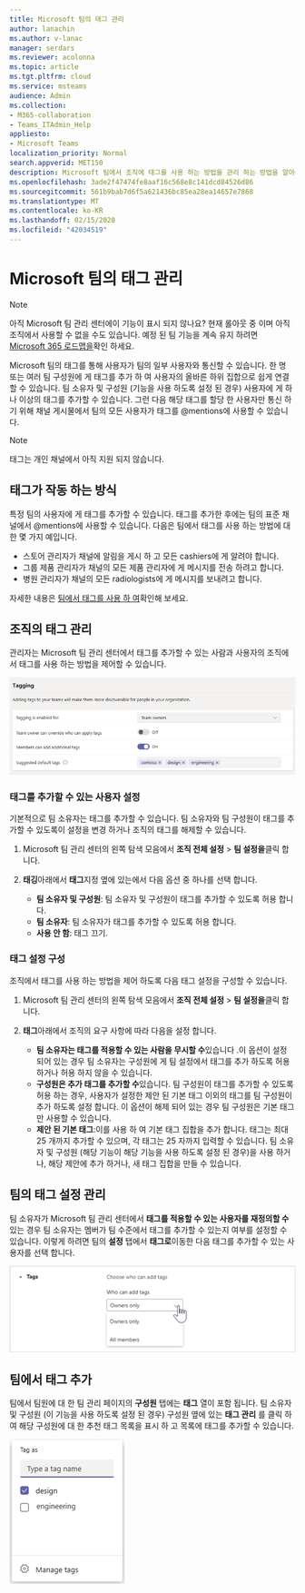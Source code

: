 ```yaml
---
title: Microsoft 팀의 태그 관리
author: lanachin
ms.author: v-lanac
manager: serdars
ms.reviewer: acolonna
ms.topic: article
ms.tgt.pltfrm: cloud
ms.service: msteams
audience: Admin
ms.collection:
- M365-collaboration
- Teams_ITAdmin_Help
appliesto:
- Microsoft Teams
localization_priority: Normal
search.appverid: MET150
description: Microsoft 팀에서 조직에 태그를 사용 하는 방법을 관리 하는 방법을 알아봅니다.
ms.openlocfilehash: 3ade2f47474fe8aaf16c568e8c141dcd84526d86
ms.sourcegitcommit: 561b9bab7d6f5a621436bc85ea28ea14657e7868
ms.translationtype: MT
ms.contentlocale: ko-KR
ms.lasthandoff: 02/15/2020
ms.locfileid: "42034519"
---
```

# <a name="manage-tags-in-microsoft-teams"></a>Microsoft 팀의 태그 관리

> [!NOTE]
> 아직 Microsoft 팀 관리 센터에이 기능이 표시 되지 않나요? 현재 롤아웃 중 이며 아직 조직에서 사용할 수 없을 수도 있습니다. 예정 된 팀 기능을 계속 유지 하려면 [Microsoft 365 로드맵을](https://www.microsoft.com/microsoft-365/roadmap?filters=&searchterms=microsoft%2Cteams)확인 하세요.

Microsoft 팀의 태그를 통해 사용자가 팀의 일부 사용자와 통신할 수 있습니다. 한 명 또는 여러 팀 구성원에 게 태그를 추가 하 여 사용자의 올바른 하위 집합으로 쉽게 연결할 수 있습니다. 팀 소유자 및 구성원 (기능을 사용 하도록 설정 된 경우) 사용자에 게 하나 이상의 태그를 추가할 수 있습니다. 그런 다음 해당 태그를 할당 한 사용자만 통신 하기 위해 채널 게시물에서 팀의 모든 사용자가 태그를 @mentions에 사용할 수 있습니다.

> [!NOTE]
> 태그는 개인 채널에서 아직 지원 되지 않습니다.

## <a name="how-tags-work"></a>태그가 작동 하는 방식

특정 팀의 사용자에 게 태그를 추가할 수 있습니다. 태그를 추가한 후에는 팀의 표준 채널에서 @mentions에 사용할 수 있습니다. 다음은 팀에서 태그를 사용 하는 방법에 대 한 몇 가지 예입니다.

- 스토어 관리자가 채널에 알림을 게시 하 고 모든 cashiers에 게 알려야 합니다.
- 그룹 제품 관리자가 채널의 모든 제품 관리자에 게 메시지를 전송 하려고 합니다.
- 병원 관리자가 채널의 모든 radiologists에 게 메시지를 보내려고 합니다.

자세한 내용은 [팀에서 태그를 사용 하 여](https://support.office.com/article/using-tags-in-teams-667bd56f-32b8-4118-9a0b-56807c96d91e)확인해 보세요.

## <a name="manage-tags-for-your-organization"></a>조직의 태그 관리

관리자는 Microsoft 팀 관리 센터에서 태그를 추가할 수 있는 사람과 사용자의 조직에서 태그를 사용 하는 방법을 제어할 수 있습니다.

![Microsoft 팀 관리 센터의 태그 설정 스크린샷](media/manage-tags-admin-settings.png)

### <a name="set-who-can-add-tags"></a>태그를 추가할 수 있는 사용자 설정

기본적으로 팀 소유자는 태그를 추가할 수 있습니다. 팀 소유자와 팀 구성원이 태그를 추가할 수 있도록이 설정을 변경 하거나 조직의 태그를 해제할 수 있습니다.

1. Microsoft 팀 관리 센터의 왼쪽 탐색 모음에서 **조직 전체 설정** > **팀 설정을**클릭 합니다.
2. **태깅**아래에서 **태그**지정 옆에 있는에서 다음 옵션 중 하나를 선택 합니다.

    - **팀 소유자 및 구성원**: 팀 소유자 및 구성원이 태그를 추가할 수 있도록 허용 합니다.
    - **팀 소유자**: 팀 소유자가 태그를 추가할 수 있도록 허용 합니다.
    - **사용 안 함**: 태그 끄기.

### <a name="configure-tags-settings"></a>태그 설정 구성

조직에서 태그를 사용 하는 방법을 제어 하도록 다음 태그 설정을 구성할 수 있습니다.

1. Microsoft 팀 관리 센터의 왼쪽 탐색 모음에서 **조직 전체 설정** > **팀 설정을**클릭 합니다.
2. **태그**아래에서 조직의 요구 사항에 따라 다음을 설정 합니다.

    - **팀 소유자는 태그를 적용할 수 있는 사람을 무시할 수**있습니다 .이 옵션이 설정 되어 있는 경우 팀 소유자는 구성원에 게 팀 설정에서 태그를 추가 하도록 허용 하거나 허용 하지 않을 수 있습니다.
    - **구성원은 추가 태그를 추가할 수**있습니다. 팀 구성원이 태그를 추가할 수 있도록 허용 하는 경우, 사용자가 설정한 제안 된 기본 태그 이외의 태그를 팀 구성원이 추가 하도록 설정 합니다. 이 옵션이 해제 되어 있는 경우 팀 구성원은 기본 태그만 사용할 수 있습니다.
    - **제안 된 기본 태그**:이를 사용 하 여 기본 태그 집합을 추가 합니다. 태그는 최대 25 개까지 추가할 수 있으며, 각 태그는 25 자까지 입력할 수 있습니다. 팀 소유자 및 구성원 (해당 기능이 해당 기능을 사용 하도록 설정 된 경우)을 사용 하거나, 해당 제안에 추가 하거나, 새 태그 집합을 만들 수 있습니다.

## <a name="manage-tags-settings-for-a-team"></a>팀의 태그 설정 관리

팀 소유자가 Microsoft 팀 관리 센터에서 **태그를 적용할 수 있는 사용자를 재정의할 수** 있는 경우 팀 소유자는 멤버가 팀 수준에서 태그를 추가할 수 있는지 여부를 설정할 수 있습니다. 이렇게 하려면 팀의 **설정** 탭에서 **태그로**이동한 다음 태그를 추가할 수 있는 사용자를 선택 합니다.

![팀 수준의 태그 설정 스크린샷](media/manage-tags-team-settings.png)

## <a name="add-tags-in-teams"></a>팀에서 태그 추가

팀에서 팀원에 대 한 팀 관리 페이지의 **구성원** 탭에는 **태그** 열이 포함 됩니다. 팀 소유자 및 구성원 (이 기능을 사용 하도록 설정 된 경우) 구성원 옆에 있는 **태그 관리** 를 클릭 하 여 해당 구성원에 대 한 추천 태그 목록을 표시 하 고 목록에 태그를 추가할 수 있습니다.

![팀 클라이언트에서 태그를 적용 하는 방법 스크린샷 ](media/manage-tags-teams.png) 
